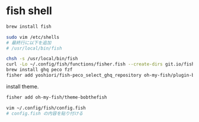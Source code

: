 # fish shell

```sh
brew install fish
```

```sh
sudo vim /etc/shells
# 最終行に以下を追加
# /usr/local/bin/fish
```

```sh
chsh -s /usr/local/bin/fish
curl -Lo ~/.config/fish/functions/fisher.fish --create-dirs git.io/fisher
brew install ghq peco fzf
fisher add yoshiori/fish-peco_select_ghq_repository oh-my-fish/plugin-balias edc/bass oh-my-fish/plugin-peco 0rax/fish-bd
```

install theme.

```sh
fisher add oh-my-fish/theme-bobthefish
```

```sh
vim ~/.config/fish/config.fish
# config.fish の内容を貼り付ける
```